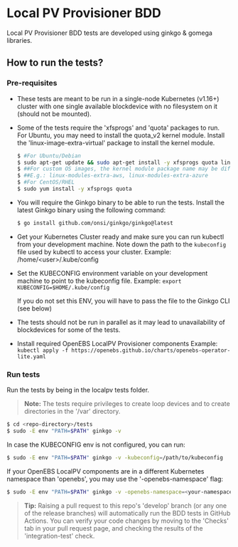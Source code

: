 # Local PV Provisioner BDD

Local PV Provisioner BDD tests are developed using ginkgo & gomega libraries.

## How to run the tests?

### Pre-requisites

- These tests are meant to be run in a single-node Kubernetes (v1.16+)
  cluster with one single available blockdevice with no filesystem on
  it (should not be mounted).

- Some of the tests require the 'xfsprogs' and 'quota' packages to run.
  For Ubuntu, you may need to install the quota_v2 kernel module. Install
  the 'linux-image-extra-virtual' package to install the kernel module.
  ```bash
  $ #For Ubuntu/Debian
  $ sudo apt-get update && sudo apt-get install -y xfsprogs quota linux-image-extra-virtual
  $ ##For custom OS images, the kernel module package name may be different
  $ ##E.g.: linux-modules-extra-aws, linux-modules-extra-azure 
  $ #For CentOS/RHEL
  $ sudo yum install -y xfsprogs quota
  ```

- You will require the Ginkgo binary to be able to run the tests.
  Install the latest Ginkgo binary using the following command:
  ```bash
  $ go install github.com/onsi/ginkgo/ginkgo@latest
  ```

- Get your Kubernetes Cluster ready and make sure you can run 
  kubectl from your development machine. 
  Note down the path to the `kubeconfig` file used by kubectl 
  to access your cluster.  Example: /home/\<user\>/.kube/config

- Set the KUBECONFIG environment variable on your 
  development machine to point to the kubeconfig file. 
  Example: `export KUBECONFIG=$HOME/.kube/config`

  If you do not set this ENV, you will have to pass the file 
  to the Ginkgo CLI (see below)

- The tests should not be run in parallel as it may lead to
  unavailability of blockdevices for some of the tests.

- Install required OpenEBS LocalPV Provisioner components
  Example: `kubectl apply -f https://openebs.github.io/charts/openebs-operator-lite.yaml`

### Run tests

Run the tests by being in the localpv tests folder. 
>**Note:** The tests require privileges to create loop devices and to create
directories in the '/var' directory.
  
```bash
$ cd <repo-directory>/tests
$ sudo -E env "PATH=$PATH" ginkgo -v
```
In case the KUBECONFIG env is not configured, you can run:
```bash
$ sudo -E env "PATH=$PATH" ginkgo -v -kubeconfig=/path/to/kubeconfig
```

If your OpenEBS LocalPV components are in a different Kubernetes namespace than 'openebs', you may use the '-openebs-namespace' flag:
```bash
$ sudo -E env "PATH=$PATH" ginkgo -v -openebs-namespace=<your-namespace>
```

>**Tip:** Raising a pull request to this repo's 'develop' branch (or any one of the release branches) will automatically run the BDD tests in GitHub Actions. You can verify your code changes by moving to the 'Checks' tab in your pull request page, and checking the results of the 'integration-test' check.